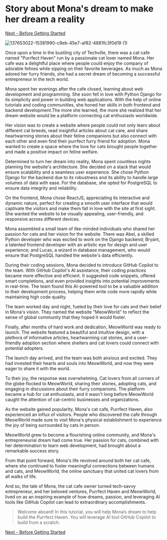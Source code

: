 # Story about Mona's dream to make her dream a reality

[Next - Before Getting Started](../2_BeforeGettingStarted/README.md)

![137653022-15381990-c9eb-45e7-af82-4881fc3f0d19 (1)](https://user-images.githubusercontent.com/5396174/172204919-9ffb3993-1670-492e-a739-2efc25f9e8c3.gif)

Once upon a time in the bustling city of Techville, there was a cat cafe named "Purrfect Haven" run by a passionate cat lover named Mona. Her cafe was a delightful place where people could enjoy the company of adorable felines while sipping on their favorite beverages. As much as Mona adored her furry friends, she had a secret dream of becoming a successful entrepreneur in the tech world.

Mona spent her evenings after the cafe closed, learning about web development and programming. She soon fell in love with Python Django for its simplicity and power in building web applications. With the help of online tutorials and coding communities, she honed her skills in both frontend and backend development.The more she learned, the more she realized that her dream website would be a platform connecting cat enthusiasts worldwide.

Her vision was to create a website where people could not only learn about different cat breeds, read insightful articles about cat care, and share heartwarming stories about their feline companions but also connect with each other and even find their purrfect furry friend for adoption. Mona wanted to create a space where the love for cats brought people together and made a positive impact on feline welfare.

Determined to turn her dream into reality, Mona spent countless nights planning the website's architecture. She decided on a stack that would ensure scalability and a seamless user experience. She chose Python Django for the backend due to its robustness and its ability to handle large volumes of data with ease. For the database, she opted for PostgreSQL to ensure data integrity and reliability.

On the frontend, Mona chose ReactJS, appreciating its interactive and dynamic nature, perfect for creating a smooth user interface that would captivate the visitors and make them fall in love with the site at first sight. She wanted the website to be visually appealing, user-friendly, and responsive across different devices.

Mona assembled a small team of like-minded individuals who shared her passion for cats and her vision for the website.
There was Abel, a skilled Python developer who was excited to work on the Django backend; Bryant, a talented frontend developer with an artistic eye for design and user experience; and Lucas, a wizard in database management, who would ensure that PostgreSQL handled the website's data efficiently.

During their coding sessions, Mona decided to introduce GitHub Copilot to the team. With GitHub Copilot's AI assistance, their coding practices became more effective and efficient. 
It suggested code snippets, offered smart completions, and even provided insights into potential improvements in real-time. The team found this AI-powered tool to be a valuable addition to their development process, helping them write code more rapidly while maintaining high code quality.

The team worked day and night, fueled by their love for cats and their belief in Mona's vision. They named the website "MeowWorld" to reflect the sense of global community that they hoped it would foster.

Finally, after months of hard work and dedication, MeowWorld was ready to launch. The website featured a beautiful and intuitive design, with a plethora of informative articles, heartwarming cat stories, and a user-friendly adoption section where shelters and cat lovers could connect with potential adopters.

The launch day arrived, and the team was both anxious and excited. They had invested their hearts and souls into MeowWorld, and now they were eager to share it with the world.

To their joy, the response was overwhelming. Cat lovers from all corners of the globe flocked to MeowWorld, sharing their stories, adopting cats, and engaging in discussions about their furry companions. The platform became a hub for cat enthusiasts, and it wasn't long before MeowWorld caught the attention of cat-centric businesses and organizations.

As the website gained popularity, Mona's cat cafe, Purrfect Haven, also experienced an influx of visitors. People who discovered the cafe through MeowWorld made sure to visit Mona's physical establishment to experience the joy of being surrounded by cats in person.

MeowWorld grew to become a flourishing online community, and Mona's entrepreneurial dream had come true. Her passion for cats, combined with her determination to learn web development, had brought about a remarkable success story.

From that point forward, Mona's life revolved around both her cat cafe, where she continued to foster meaningful connections between humans and cats, and MeowWorld, the online sanctuary that united cat lovers from all walks of life.

And so, the tale of Mona, the cat cafe owner turned tech-savvy entrepreneur, and her beloved ventures, Purrfect Haven and MeowWorld, lived on as an inspiring example of how dreams, passion, and leveraging AI tools like GitHub Copilot can lead to extraordinary accomplishments.

> Welcome aboard! In this tutorial, you will help Mona’s dream to help build the Purrfect Haven. You will leverage AI tool GitHub Copilot to build from a scratch.

[Next - Before Getting Started](../2_BeforeGettingStarted/README.md)